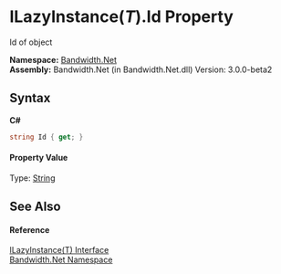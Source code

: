 ﻿# ILazyInstance(*T*).Id Property 
 

Id of object

**Namespace:**&nbsp;<a href ="N_Bandwidth_Net.md">Bandwidth.Net</a><br />**Assembly:**&nbsp;Bandwidth.Net (in Bandwidth.Net.dll) Version: 3.0.0-beta2

## Syntax

**C#**<br />
``` C#
string Id { get; }
```


#### Property Value
Type: <a href="http://msdn2.microsoft.com/en-us/library/s1wwdcbf" target="_blank">String</a>

## See Also


#### Reference
<a href ="T_Bandwidth_Net_ILazyInstance_1.md">ILazyInstance(T) Interface</a><br /><a href ="N_Bandwidth_Net.md">Bandwidth.Net Namespace</a><br />